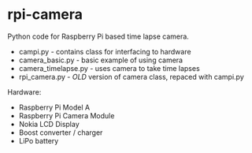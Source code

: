 rpi-camera
==========

Python code for Raspberry Pi based time lapse camera.
* campi.py - contains class for interfacing to hardware
* camera_basic.py - basic example of using camera
* camera_timelapse.py - uses camera to take time lapses
* rpi_camera.py - *OLD* version of camera class, repaced with campi.py

Hardware:
* Raspberry Pi Model A
* Raspberry Pi Camera Module
* Nokia LCD Display
* Boost converter / charger
* LiPo battery
